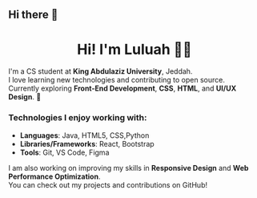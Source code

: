 ## Hi there 👋

<h1 align="center">Hi! I'm Luluah 👩‍💻</h1>





I'm a CS student at **King Abdulaziz University**, Jeddah.  
I love learning new technologies and contributing to open source.  
Currently exploring **Front-End Development**,  **CSS**, **HTML**, and **UI/UX Design**. 🌱

### Technologies I enjoy working with:
- **Languages**: Java, HTML5, CSS,Python
- **Libraries/Frameworks**: React, Bootstrap
- **Tools**: Git, VS Code, Figma

I am also working on improving my skills in **Responsive Design** and **Web Performance Optimization**.  
You can check out my projects and contributions on GitHub!



